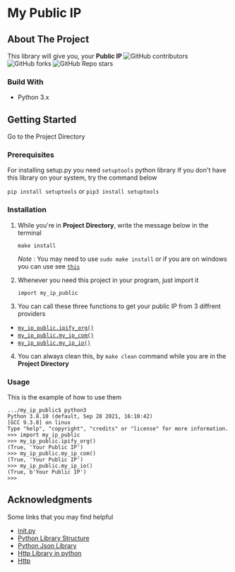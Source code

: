 # My Public IP

## About The Project
This library will give you, your **Public IP**
<img alt="GitHub contributors" src="https://img.shields.io/github/contributors/Programming-with-Pouriya-2021/my_ip_public">
<img alt="GitHub forks" src="https://img.shields.io/github/forks/Programming-with-Pouriya-2021/my_ip_public?style=social">
<img alt="GitHub Repo stars" src="https://img.shields.io/github/stars/Programming-with-Pouriya-2021/my_ip_public?style=social">

### Build With
* Python 3.x

## Getting Started
Go to the Project Directory

### Prerequisites
For installing setup.py you need ```setuptools``` python library
If you don't have this library on your system, try the command below

```pip install setuptools``` or ```pip3 install setuptools```

### Installation
1. While you're in **Project Directory**, write the message below in the terminal

    ```make install```


   *Note* : You may need to use ```sudo make install```  or if you are on windows you can use see [```this```](https://superuser.com/a/808818)
2. Whenever you need this project in your program, just import it 

    ```import my_ip_public```
3. You can call these three functions to get your public IP from 3 diffrent providers

* [```my_ip_public.ipify_org()```](https://ipify.org)
* [```my_ip_public.my_ip_com()```](https://myip.com)
* [```my_ip_public.my_ip_io()```](https://my-ip.io)

4. You can always clean this, by ```make clean``` command while you are in the **Project Directory**

### Usage
This is the example of how to use them
```
.../my_ip_public$ python3
Python 3.8.10 (default, Sep 28 2021, 16:10:42) 
[GCC 9.3.0] on linux
Type "help", "copyright", "credits" or "license" for more information.
>>> import my_ip_public
>>> my_ip_public.ipify_org()
(True, 'Your Public IP')
>>> my_ip_public.my_ip_com()
(True, 'Your Public IP')
>>> my_ip_public.my_ip_io()
(True, b'Your Public IP')
>>> 
```

## Acknowledgments
Some links that you may find helpful

* [init.py](https://timothybramlett.com/How_to_create_a_Python_Package_with___init__py.html)
* [Python Library Structure](https://docs.python-guide.org/writing/structure/)
* [Python Json Library](https://docs.python.org/3/library/json.html)
* [Http Library in python](https://docs.python.org/2/library/httplib.html)
* [Http](https://developer.mozilla.org/en-US/docs/Web/HTTP/Overview)
